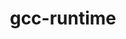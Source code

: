 ---
title: "gcc-runtime"
layout: cache
categories: [package, develop]
meta: {"compilers": ["gcc@10.2.1", "gcc@10.3.0", "gcc@11.4.0", "gcc@12.4.0", "gcc@7.3.1", "gcc@7.5.0", "gcc@9.4.0", "none"], "num_specs": 43, "num_specs_by_stack": {"aws-isc": 1, "aws-isc-aarch64": 1, "aws-pcluster-neoverse_v1": 2, "aws-pcluster-x86_64_v4": 6, "bootstrap-x86_64-linux-gnu": 2, "build_systems": 2, "data-vis-sdk": 2, "developer-tools": 1, "developer-tools-aarch64-linux-gnu": 2, "developer-tools-darwin": 2, "developer-tools-manylinux2014": 1, "developer-tools-x86_64_v3-linux-gnu": 2, "e4s": 2, "e4s-cray-sles": 1, "e4s-neoverse-v2": 2, "e4s-neoverse_v1": 1, "e4s-oneapi": 2, "e4s-power": 1, "e4s-rocm-external": 2, "hep": 2, "ml-darwin-aarch64-mps": 2, "ml-linux-aarch64-cpu": 2, "ml-linux-aarch64-cuda": 2, "ml-linux-x86_64-cpu": 2, "ml-linux-x86_64-cuda": 2, "ml-linux-x86_64-rocm": 2, "radiuss": 2, "radiuss-aws": 2, "radiuss-aws-aarch64": 3, "root": 43, "tutorial": 6}, "oss": ["amzn2", "centos7", "rhel8", "sequoia", "sle_hpc15", "ubuntu18.04", "ubuntu20.04", "ubuntu22.04", "ubuntu24.04"], "platforms": ["darwin", "linux"], "stacks": ["aws-isc", "aws-isc-aarch64", "aws-pcluster-neoverse_v1", "aws-pcluster-x86_64_v4", "bootstrap-x86_64-linux-gnu", "build_systems", "data-vis-sdk", "developer-tools", "developer-tools-aarch64-linux-gnu", "developer-tools-darwin", "developer-tools-manylinux2014", "developer-tools-x86_64_v3-linux-gnu", "e4s", "e4s-cray-sles", "e4s-neoverse-v2", "e4s-neoverse_v1", "e4s-oneapi", "e4s-power", "e4s-rocm-external", "hep", "ml-darwin-aarch64-mps", "ml-linux-aarch64-cpu", "ml-linux-aarch64-cuda", "ml-linux-x86_64-cpu", "ml-linux-x86_64-cuda", "ml-linux-x86_64-rocm", "radiuss", "radiuss-aws", "radiuss-aws-aarch64", "root", "tutorial"], "targets": ["aarch64", "neoverse_v1", "neoverse_v2", "ppc64le", "x86_64", "x86_64_v3", "x86_64_v4"], "versions": ["10.2.1", "10.3.0", "10.5.0", "11.1.0", "11.4.0", "12.3.0", "12.4.0", "13.2.0", "13.3.0", "14.2.0", "7.3.1", "7.5.0", "9.4.0"]}
spec_details: [{"compiler": "none", "hash": "2hly5ozaafe757q6ckxv7stqpsam7rly", "os": "ubuntu22.04", "platform": "linux", "size": "-", "stacks": ["e4s-neoverse-v2", "root"], "target": "neoverse_v2", "variants": ["build_system=generic"], "versions": ["11.4.0"]}, {"compiler": "none", "hash": "2ouilvz6i3ebbgcrcs4wdjemjakcwjc3", "os": "sequoia", "platform": "darwin", "size": "-", "stacks": ["developer-tools-darwin", "ml-darwin-aarch64-mps", "root"], "target": "aarch64", "variants": ["build_system=generic"], "versions": ["14.2.0"]}, {"compiler": "none", "hash": "2shzjor42kd3gicuyfu75myiyowba2cu", "os": "ubuntu24.04", "platform": "linux", "size": "-", "stacks": ["bootstrap-x86_64-linux-gnu", "ml-linux-x86_64-cpu", "ml-linux-x86_64-cuda", "ml-linux-x86_64-rocm", "root"], "target": "x86_64_v3", "variants": ["build_system=generic"], "versions": ["13.2.0"]}, {"compiler": "none", "hash": "3mqvjohuhfhckowcjv7vmcivax6wwynf", "os": "sequoia", "platform": "darwin", "size": "-", "stacks": ["developer-tools-darwin", "ml-darwin-aarch64-mps", "root"], "target": "aarch64", "variants": ["build_system=generic"], "versions": ["14.2.0"]}, {"compiler": "none", "hash": "47h5clrmotgewej5wapx73x65iyhmmsm", "os": "ubuntu22.04", "platform": "linux", "size": "-", "stacks": ["root", "tutorial"], "target": "x86_64_v3", "variants": ["build_system=generic"], "versions": ["10.5.0"]}, {"compiler": "none", "hash": "5inxdlpuv3v3epiol24oyzoxyphmcyul", "os": "amzn2", "platform": "linux", "size": "-", "stacks": ["aws-pcluster-x86_64_v4", "root"], "target": "x86_64_v4", "variants": ["build_system=generic"], "versions": ["12.4.0"]}, {"compiler": "none", "hash": "5tmqlvpj22sbg75xgg6c7qap5szfziwb", "os": "amzn2", "platform": "linux", "size": "-", "stacks": ["aws-pcluster-neoverse_v1", "root"], "target": "neoverse_v1", "variants": ["build_system=generic"], "versions": ["12.4.0"]}, {"compiler": "gcc@7.5.0", "hash": "6kqg5kx2kxnnzxwewyei7mav7rwt26pp", "os": "ubuntu18.04", "platform": "linux", "size": "-", "stacks": ["developer-tools", "root"], "target": "x86_64_v3", "variants": ["build_system=generic"], "versions": ["7.5.0"]}, {"compiler": "none", "hash": "6owwutq3jhotckghfdkzyemqqxfqghk4", "os": "amzn2", "platform": "linux", "size": "-", "stacks": ["radiuss-aws", "root"], "target": "x86_64_v3", "variants": ["build_system=generic"], "versions": ["7.3.1"]}, {"compiler": "none", "hash": "axi5y6imde2w6c3kb2yw52rrsvejbgtg", "os": "centos7", "platform": "linux", "size": "-", "stacks": ["developer-tools-x86_64_v3-linux-gnu", "root"], "target": "x86_64_v3", "variants": ["build_system=generic"], "versions": ["10.5.0"]}, {"compiler": "none", "hash": "ca4nqlvylhfcssvzfqi57gfk623clr4y", "os": "amzn2", "platform": "linux", "size": "-", "stacks": ["aws-pcluster-x86_64_v4", "root"], "target": "x86_64_v3", "variants": ["build_system=generic"], "versions": ["12.4.0"]}, {"compiler": "none", "hash": "d5x6j2gk5xcmwrwj64hj6a44vnvw73hw", "os": "ubuntu24.04", "platform": "linux", "size": "-", "stacks": ["ml-linux-aarch64-cpu", "ml-linux-aarch64-cuda", "root"], "target": "aarch64", "variants": ["build_system=generic"], "versions": ["13.2.0"]}, {"compiler": "none", "hash": "eedmo7toya32m4rbs7mamgkzi2t4nxik", "os": "rhel8", "platform": "linux", "size": "-", "stacks": ["developer-tools-aarch64-linux-gnu", "root"], "target": "aarch64", "variants": ["build_system=generic"], "versions": ["13.3.0"]}, {"compiler": "none", "hash": "exrt5rmjxvok3nuuroy2ebqnff4k6i4l", "os": "amzn2", "platform": "linux", "size": "-", "stacks": ["radiuss-aws-aarch64", "root"], "target": "aarch64", "variants": ["build_system=generic"], "versions": ["7.3.1"]}, {"compiler": "none", "hash": "fmnz2idkvalya5ovzosktvbo7qhuy5v5", "os": "ubuntu24.04", "platform": "linux", "size": "-", "stacks": ["bootstrap-x86_64-linux-gnu", "ml-linux-x86_64-cpu", "ml-linux-x86_64-cuda", "ml-linux-x86_64-rocm", "root"], "target": "x86_64_v3", "variants": ["build_system=generic"], "versions": ["13.2.0"]}, {"compiler": "none", "hash": "fyujpuuvmuvwzol6ghx3xihxu2jkt26n", "os": "amzn2", "platform": "linux", "size": "-", "stacks": ["aws-pcluster-x86_64_v4", "root"], "target": "x86_64_v3", "variants": ["build_system=generic"], "versions": ["12.4.0"]}, {"compiler": "none", "hash": "h4phdtx7pbvzehp5okgasvp3p66p6wz3", "os": "ubuntu18.04", "platform": "linux", "size": "-", "stacks": ["build_systems", "radiuss", "root"], "target": "x86_64_v3", "variants": ["build_system=generic"], "versions": ["7.5.0"]}, {"compiler": "none", "hash": "hadkjiop5x3kjjn4solf5ymc3yatsxng", "os": "ubuntu20.04", "platform": "linux", "size": "-", "stacks": ["data-vis-sdk", "root"], "target": "x86_64_v3", "variants": ["build_system=generic"], "versions": ["11.1.0"]}, {"compiler": "gcc@12.4.0", "hash": "hb6ihbmat4oqd7bszda6sobojke7wyvi", "os": "amzn2", "platform": "linux", "size": "-", "stacks": ["aws-pcluster-x86_64_v4", "root"], "target": "x86_64_v3", "variants": ["build_system=generic"], "versions": ["12.4.0"]}, {"compiler": "none", "hash": "i476svyxbdfvswpxeutd7ar2edcie2zu", "os": "rhel8", "platform": "linux", "size": "-", "stacks": ["developer-tools-aarch64-linux-gnu", "root"], "target": "aarch64", "variants": ["build_system=generic"], "versions": ["13.3.0"]}, {"compiler": "gcc@11.4.0", "hash": "i5s337yd6rg4qrv6cj6nxsvqg2bpg6qh", "os": "ubuntu22.04", "platform": "linux", "size": "-", "stacks": ["e4s-neoverse_v1", "root"], "target": "neoverse_v1", "variants": ["build_system=generic"], "versions": ["11.4.0"]}, {"compiler": "none", "hash": "iujbl2hpguzkcwa3nqac6sdpsxrt35fe", "os": "ubuntu22.04", "platform": "linux", "size": "-", "stacks": ["e4s", "e4s-oneapi", "e4s-rocm-external", "hep", "root", "tutorial"], "target": "x86_64_v3", "variants": ["build_system=generic"], "versions": ["11.4.0"]}, {"compiler": "gcc@9.4.0", "hash": "mkgmcol24p5ycpqy3h3smazmnhwt2lsa", "os": "ubuntu20.04", "platform": "linux", "size": "-", "stacks": ["e4s-power", "root"], "target": "ppc64le", "variants": ["build_system=generic"], "versions": ["9.4.0"]}, {"compiler": "none", "hash": "n256ijrcp7rgfk7fc437ovecjb33rfoi", "os": "centos7", "platform": "linux", "size": "-", "stacks": ["developer-tools-x86_64_v3-linux-gnu", "root"], "target": "x86_64_v3", "variants": ["build_system=generic"], "versions": ["10.5.0"]}, {"compiler": "none", "hash": "nszc5xt6vpuo2l5ybucbv5ypskomlthg", "os": "ubuntu24.04", "platform": "linux", "size": "-", "stacks": ["ml-linux-aarch64-cpu", "ml-linux-aarch64-cuda", "root"], "target": "aarch64", "variants": ["build_system=generic"], "versions": ["13.2.0"]}, {"compiler": "none", "hash": "p33weuko5y5g2fmp4flvs2qr2gtxwva7", "os": "amzn2", "platform": "linux", "size": "-", "stacks": ["aws-pcluster-x86_64_v4", "root"], "target": "x86_64_v4", "variants": ["build_system=generic"], "versions": ["12.4.0"]}, {"compiler": "none", "hash": "pexqvlmh6hobwv7cerqwqui3asu4kgxf", "os": "ubuntu20.04", "platform": "linux", "size": "-", "stacks": ["data-vis-sdk", "root"], "target": "x86_64_v3", "variants": ["build_system=generic"], "versions": ["11.1.0"]}, {"compiler": "gcc@10.3.0", "hash": "pnxqngfw6bvoj2dqk4kbgdbuorp2vvx3", "os": "sle_hpc15", "platform": "linux", "size": "-", "stacks": ["e4s-cray-sles", "root"], "target": "x86_64_v4", "variants": ["build_system=generic"], "versions": ["10.3.0"]}, {"compiler": "gcc@10.2.1", "hash": "pshfwufl76db47fbmtsu3w5pvhufkzln", "os": "centos7", "platform": "linux", "size": "-", "stacks": ["developer-tools-manylinux2014", "root"], "target": "x86_64_v3", "variants": ["build_system=generic"], "versions": ["10.2.1"]}, {"compiler": "gcc@7.3.1", "hash": "r6ebedfsvulim4xwprmin73vtzr3vvoo", "os": "amzn2", "platform": "linux", "size": "-", "stacks": ["aws-isc", "root"], "target": "x86_64_v3", "variants": ["build_system=generic"], "versions": ["7.3.1"]}, {"compiler": "none", "hash": "rhggylaeshen3qrziwk4nr3ds6b2dwsy", "os": "ubuntu22.04", "platform": "linux", "size": "-", "stacks": ["root", "tutorial"], "target": "x86_64_v3", "variants": ["build_system=generic"], "versions": ["12.3.0"]}, {"compiler": "none", "hash": "rsqbqv63by34z24zt62b4lj7imj5jvit", "os": "ubuntu18.04", "platform": "linux", "size": "-", "stacks": ["build_systems", "radiuss", "root"], "target": "x86_64_v3", "variants": ["build_system=generic"], "versions": ["7.5.0"]}, {"compiler": "none", "hash": "sk7c2x7ykdzub3pov6ligy76maasigix", "os": "ubuntu22.04", "platform": "linux", "size": "-", "stacks": ["e4s-neoverse-v2", "root"], "target": "neoverse_v2", "variants": ["build_system=generic"], "versions": ["11.4.0"]}, {"compiler": "none", "hash": "sntl75j7c7umvg5ercr3n6bnyzqmbkms", "os": "amzn2", "platform": "linux", "size": "-", "stacks": ["radiuss-aws-aarch64", "root"], "target": "aarch64", "variants": ["build_system=generic"], "versions": ["7.3.1"]}, {"compiler": "none", "hash": "tg7gzz4mtvtxv5wejd3g6xomcphtj36e", "os": "ubuntu22.04", "platform": "linux", "size": "-", "stacks": ["root", "tutorial"], "target": "x86_64_v3", "variants": ["build_system=generic"], "versions": ["12.3.0"]}, {"compiler": "none", "hash": "tpvddda4neydrlbhjzkskm6hbsjsao4o", "os": "amzn2", "platform": "linux", "size": "-", "stacks": ["radiuss-aws-aarch64", "root"], "target": "aarch64", "variants": ["build_system=generic"], "versions": ["7.3.1"]}, {"compiler": "gcc@7.3.1", "hash": "uvtmsk5l73czugf4i6dpg7ta4hy4pwke", "os": "amzn2", "platform": "linux", "size": "-", "stacks": ["aws-pcluster-x86_64_v4", "root"], "target": "x86_64_v3", "variants": ["build_system=generic"], "versions": ["7.3.1"]}, {"compiler": "none", "hash": "v7y3ylzsnhsboq4ep4lqn7ltt5lplgog", "os": "ubuntu22.04", "platform": "linux", "size": "-", "stacks": ["e4s", "e4s-oneapi", "e4s-rocm-external", "hep", "root", "tutorial"], "target": "x86_64_v3", "variants": ["build_system=generic"], "versions": ["11.4.0"]}, {"compiler": "none", "hash": "vhme4xhb7pv2gqsfp3vzifduebzm7q7e", "os": "amzn2", "platform": "linux", "size": "-", "stacks": ["radiuss-aws", "root"], "target": "x86_64_v3", "variants": ["build_system=generic"], "versions": ["7.3.1"]}, {"compiler": "gcc@7.3.1", "hash": "walx4plyxg2o7g3lvo52kx52pmjm5pir", "os": "amzn2", "platform": "linux", "size": "-", "stacks": ["aws-isc-aarch64", "root"], "target": "aarch64", "variants": ["build_system=generic"], "versions": ["7.3.1"]}, {"compiler": "gcc@7.5.0", "hash": "wfzklsvdan4cn25cyn5qqxm2wwywcet2", "os": "ubuntu18.04", "platform": "linux", "size": "-", "stacks": ["root"], "target": "x86_64", "variants": ["build_system=generic"], "versions": ["7.5.0"]}, {"compiler": "none", "hash": "xwuveqjsl43waegy3zxayqycyrxdieiy", "os": "amzn2", "platform": "linux", "size": "-", "stacks": ["aws-pcluster-neoverse_v1", "root"], "target": "neoverse_v1", "variants": ["build_system=generic"], "versions": ["12.4.0"]}, {"compiler": "none", "hash": "ymftxaifoszpbmajfkt5eqrsgtvnh4qf", "os": "ubuntu22.04", "platform": "linux", "size": "-", "stacks": ["root", "tutorial"], "target": "x86_64_v3", "variants": ["build_system=generic"], "versions": ["10.5.0"]}]
---